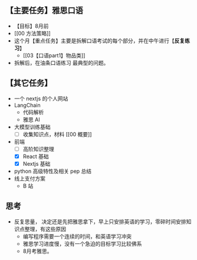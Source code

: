 ## 【主要任务】雅思口语 
- 【目标】8月前
- [[00 方法策略]]
- 这个月【重点任务】主要是拆解口语考试的每个部分，并在中午进行【**反复练习**】
	- [[03【口语part1】物品类]]
- 拆解后，在油条口语练习 最典型的问题。

## 【其它任务】
- 一个 nextjs 的个人网站
- LangChain
	- 代码解析
	- 雅思 AI
- 大模型训练基础
	- [ ] 收集知识点，材料 [[00 概要]]
- 前端
	- [ ] 高阶知识整理
	- [x] React 基础
	- [x] Nextjs 基础
	
- python 高级特性及相关 pep 总结
- 线上支付方案 
	- B 站


## 思考
- 反复思量， 决定还是先把雅思拿下，早上只安排英语的学习，零碎时间安排知识点整理，有这些原因
	- 编写程序需要一个连续的时间，和英语学习冲突
	- 雅思学习进度慢，没有一个急迫的目标学习比较佛系
	- 8月考雅思。


